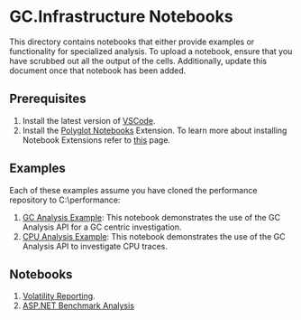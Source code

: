 # GC.Infrastructure Notebooks

This directory contains notebooks that either provide examples or functionality for specialized analysis. To upload a notebook, ensure that you have scrubbed out all the output of the cells. Additionally, update this document once that notebook has been added.

## Prerequisites

1. Install the latest version of [VSCode](https://code.visualstudio.com/).
2. Install the [Polyglot Notebooks](https://marketplace.visualstudio.com/items?itemName=ms-dotnettools.dotnet-interactive-vscode) Extension. To learn more about installing Notebook Extensions refer to [this](https://code.visualstudio.com/learn/get-started/extensions) page.

## Examples

Each of these examples assume you have cloned the performance repository to C:\performance:

1. [GC Analysis Example](./Examples/GCAnalysisExamples.ipynb): This notebook demonstrates the use of the GC Analysis API for a GC centric investigation.
2. [CPU Analysis Example](./Examples/CPUExamples.ipynb): This notebook demonstrates the use of the GC Analysis API to investigate CPU traces.

## Notebooks

1. [Volatility Reporting](./VolatilityReport.ipynb).
2. [ASP.NET Benchmark Analysis](./ASPNetBenchmarkAnalysis.ipynb)
